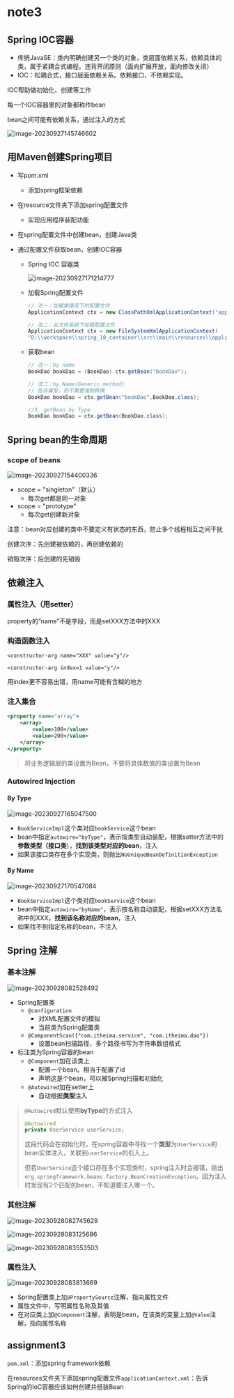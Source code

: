 # note3

## Spring IOC容器

* 传统JavaSE：类内明确创建另一个类的对象，类层面依赖关系，依赖具体的类，属于紧耦合式编程。违背开闭原则（面向扩展开放，面向修改关闭）
* IOC：松耦合式，接口层面依赖关系。依赖接口，不依赖实现。

IOC帮助做初始化、创建等工作

每一个IOC容器里的对象都称作bean

bean之间可能有依赖关系，通过注入的方式

![image-20230927145746602](imgs/image-20230927145746602.png)

## 用Maven创建Spring项目

* 写pom.xml

  * 添加spring框架依赖

* 在resource文件夹下添加spring配置文件

  * 实现应用程序装配功能

* 在spring配置文件中创建bean，创建Java类

* 通过配置文件获取bean，创建IOC容器

  * Spring IOC 容器类

    ![image-20230927171214777](imgs/image-20230927171214777.png)

  * 加载Spring配置文件

    ```java
    // 法一：加载类路径下的配置文件
    ApplicationContext ctx = new ClassPathXmlApplicationContext("applicationContext.xml");
    
    // 法二：从文件系统下加载配置文件
    ApplicationContext ctx = new FileSystemXmlApplicationContext(
    "D:\\workspace\\spring_10_container\\src\\main\\resources\\applicationContext.xml");
    ```

  * 获取bean

    ```java
    // 法一：by name
    BookDao bookDao = (BookDao) ctx.getBean("bookDao");
    
    // 法二：by Name(Generic method)
    // 告诉类型，则不需要强制转换
    BookDao bookDao = ctx.getBean("bookDao",BookDao.class);
    
    //3. getBean by Type
    BookDao bookDao = ctx.getBean(BookDao.class);
    ```

## Spring bean的生命周期

### scope of beans

![image-20230927154400336](imgs/image-20230927154400336.png)

* scope = "singleton"（默认）
  * 每次get都是同一对象
* scope = "prototype"
  * 每次get创建新对象

注意：bean对应创建的类中不要定义有状态的东西，防止多个线程相互之间干扰

创建次序：先创建被依赖的，再创建依赖的

销毁次序：后创建的先销毁

## 依赖注入

### 属性注入（用setter）

property的“name”不是字段，而是setXXX方法中的XXX

### 构造函数注入

`<constructor-arg name="XXX" value="y"/>`

`<constructor-arg index=1 value="y"/>`

用index更不容易出错，用name可能有含糊的地方

### 注入集合

```xml
<property name="array">
	<array>
    	<value>100</value>
        <value>200</value>
    </array>
</property>
```

> 将业务逻辑层的类设置为Bean，不要将具体数值的类设置为Bean

### Autowired Injection

#### By Type

![image-20230927165047500](imgs/image-20230927165047500.png)

* `BookServiceImpl`这个类对应`bookService`这个bean
* bean中指定`autowire="byType"`，表示按类型自动装配，根据setter方法中的**参数类型（接口类**），**找到该类型对应的bean**，注入
* 如果该接口类存在多个实现类，则抛出`NoUniqueBeanDefinitionException`

#### By Name

![image-20230927170547084](imgs/image-20230927170547084.png)

* `BookServiceImpl`这个类对应`bookService`这个bean
* bean中指定`autowire="byName"`，表示按名称自动装配，根据setXXX方法名称中的XXX，**找到该名称对应的bean**，注入
* 如果找不到指定名称的bean，不注入

## Spring 注解

### 基本注解

![image-20230928082528492](imgs/image-20230928082528492.png)

* Spring配置类
  * `@configuration`
    * 对XML配置文件的模拟
    * 当前类为Spring配置类
  * `@ComponentScan({"com.itheima.service", "com.itheima.dao"})`
    * 设置bean扫描路径，多个路径书写为字符串数组格式
* 标注类为Spring容器的bean
  * `@Component`加在该类上
    * 配置一个bean。相当于配置了id
    * 声明这是个bean，可以被Spring扫描和初始化
  * `@Autowired`加在setter上
    * 自动根据**类型**注入

> `@Autowired`默认使用**byType**的方式注入
>
> ```java
> @Autowired
> private UserService userService;
> ```
>
> 这段代码会在初始化时，在spring容器中寻找一个**类型**为`UserService`的bean实体注入，关联到`userService`的引入上。
>
> 但若`UserService`这个接口存在多个实现类时，spring注入时会报错，抛出`org.springframework.beans.factory.BeanCreationException`。因为注入时发现有2个匹配的bean，不知道要注入哪一个。

### 其他注解

![image-20230928082745629](imgs/image-20230928082745629.png)

![image-20230928083125686](imgs/image-20230928083125686.png)

![image-20230928083553503](imgs/image-20230928083553503.png)

### 属性注入

![image-20230928083813669](imgs/image-20230928083813669.png)

* Spring配置类上加`@PropertySource`注解，指向属性文件
* 属性文件中，写明属性名称及其值
* 在对应类上加`@Component`注解，表明是bean，在该类的变量上加`@Value`注解，指向属性名称

## assignment3

`pom.xml`：添加spring framework依赖

在resources文件夹下添加spring配置文件`applicationContext.xml`：告诉Spring的IoC容器应该如何创建并组装Bean



